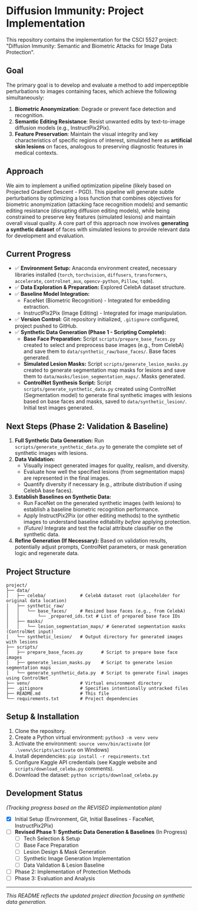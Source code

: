# Diffusion Immunity: Project Implementation

This repository contains the implementation for the CSCI 5527 project: "Diffusion Immunity: Semantic and Biometric Attacks for Image Data Protection".

## Goal

The primary goal is to develop and evaluate a method to add imperceptible perturbations to images containing faces, which achieve the following simultaneously:

1.  **Biometric Anonymization**: Degrade or prevent face detection and recognition.
2.  **Semantic Editing Resistance**: Resist unwanted edits by text-to-image diffusion models (e.g., InstructPix2Pix).
3.  **Feature Preservation**: Maintain the visual integrity and key characteristics of specific regions of interest, simulated here as **artificial skin lesions** on faces, analogous to preserving diagnostic features in medical contexts.

## Approach

We aim to implement a unified optimization pipeline (likely based on Projected Gradient Descent - PGD). This pipeline will generate subtle perturbations by optimizing a loss function that combines objectives for biometric anonymization (attacking face recognition models) and semantic editing resistance (disrupting diffusion editing models), while being constrained to preserve key features (simulated lesions) and maintain overall visual quality. A core part of this approach now involves **generating a synthetic dataset** of faces with simulated lesions to provide relevant data for development and evaluation.

## Current Progress

*   ✅ **Environment Setup:** Anaconda environment created, necessary libraries installed (`torch`, `torchvision`, `diffusers`, `transformers`, `accelerate`, `controlnet_aux`, `opencv-python`, `Pillow`, `tqdm`).
*   ✅ **Data Exploration & Preparation:** Explored CelebA dataset structure.
*   ✅ **Baseline Model Integration:**
    *   FaceNet (Biometric Recognition) - Integrated for embedding extraction.
    *   InstructPix2Pix (Image Editing) - Integrated for image manipulation.
*   ✅ **Version Control:** Git repository initialized, `.gitignore` configured, project pushed to GitHub.
*   ✅ **Synthetic Data Generation (Phase 1 - Scripting Complete):**
    *   **Base Face Preparation:** Script `scripts/prepare_base_faces.py` created to select and preprocess base images (e.g., from CelebA) and save them to `data/synthetic_raw/base_faces/`. Base faces generated.
    *   **Simulated Lesion Masks:** Script `scripts/generate_lesion_masks.py` created to generate segmentation map masks for lesions and save them to `data/masks/lesion_segmentation_maps/`. Masks generated.
    *   **ControlNet Synthesis Script:** Script `scripts/generate_synthetic_data.py` created using ControlNet (Segmentation model) to generate final synthetic images with lesions based on base faces and masks, saved to `data/synthetic_lesion/`. Initial test images generated.

## Next Steps (Phase 2: Validation & Baseline)

1.  **Full Synthetic Data Generation:** Run `scripts/generate_synthetic_data.py` to generate the complete set of synthetic images with lesions.
2.  **Data Validation:**
    *   Visually inspect generated images for quality, realism, and diversity.
    *   Evaluate how well the specified lesions (from segmentation maps) are represented in the final images.
    *   Quantify diversity if necessary (e.g., attribute distribution if using CelebA base faces).
3.  **Establish Baselines on Synthetic Data:**
    *   Run FaceNet on the generated synthetic images (with lesions) to establish a baseline biometric recognition performance.
    *   Apply InstructPix2Pix (or other editing methods) to the synthetic images to understand baseline editability *before* applying protection.
    *   *(Future)* Integrate and test the facial attribute classifier on the synthetic data.
4.  **Refine Generation (If Necessary):** Based on validation results, potentially adjust prompts, ControlNet parameters, or mask generation logic and regenerate data.

## Project Structure

```
project/
├── data/
│   ├── celeba/             # CelebA dataset root (placeholder for original data location)
│   ├── synthetic_raw/
│   │   └── base_faces/     # Resized base faces (e.g., from CelebA)
│   │       └── _prepared_ids.txt # List of prepared base face IDs
│   ├── masks/
│   │   └── lesion_segmentation_maps/ # Generated segmentation masks (ControlNet input)
│   └── synthetic_lesion/   # Output directory for generated images with lesions
├── scripts/
│   ├── prepare_base_faces.py       # Script to prepare base face images
│   ├── generate_lesion_masks.py    # Script to generate lesion segmentation maps
│   └── generate_synthetic_data.py  # Script to generate final images using ControlNet
├── venv/                   # Virtual environment directory
├── .gitignore              # Specifies intentionally untracked files
├── README.md               # This file
└── requirements.txt        # Project dependencies
```

## Setup & Installation

1.  Clone the repository.
2.  Create a Python virtual environment: `python3 -m venv venv`
3.  Activate the environment: `source venv/bin/activate` (or `.\venv\Scripts\activate` on Windows)
4.  Install dependencies: `pip install -r requirements.txt`
5.  Configure Kaggle API credentials (see Kaggle website and `scripts/download_celeba.py` comments).
6.  Download the dataset: `python scripts/download_celeba.py`

## Development Status

*(Tracking progress based on the REVISED implementation plan)*

- [X] Initial Setup (Environment, Git, Initial Baselines - FaceNet, InstructPix2Pix)
- [ ] **Revised Phase 1: Synthetic Data Generation & Baselines** (In Progress)
    - [ ] Tech Selection & Setup
    - [ ] Base Face Preparation
    - [ ] Lesion Design & Mask Generation
    - [ ] Synthetic Image Generation Implementation
    - [ ] Data Validation & Lesion Baseline
- [ ] Phase 2: Implementation of Protection Methods
- [ ] Phase 3: Evaluation and Analysis

---

*This README reflects the updated project direction focusing on synthetic data generation.* 